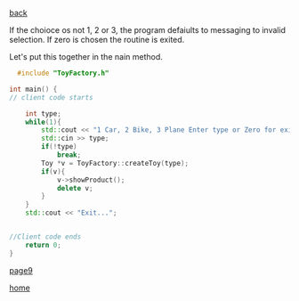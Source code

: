 [back](./page07.md)

If the choioce os not 1, 2 or 3, the program defaiults to messaging to invalid selection.
If zero is chosen the routine is exited.

Let's put this together in the nain method.

```cpp
  #include "ToyFactory.h"

int main() {
// client code starts

    int type;
    while(1){
        std::cout << "1 Car, 2 Bike, 3 Plane Enter type or Zero for exit" << std::endl;
        std::cin >> type;
        if(!type)
            break;
        Toy *v = ToyFactory::createToy(type);
        if(v){
            v->showProduct();
            delete v;
        }
    }
    std::cout << "Exit...";


//Client code ends
    return 0;
}
```
[page9](./page09.md)

[home](./page01.md)
